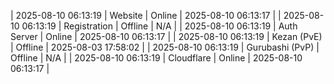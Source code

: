 | 2025-08-10 06:13:19 | Website | Online | 2025-08-10 06:13:17 |
| 2025-08-10 06:13:19 | Registration | Offline | N/A |
| 2025-08-10 06:13:19 | Auth Server | Online | 2025-08-10 06:13:17 |
| 2025-08-10 06:13:19 | Kezan (PvE) | Offline | 2025-08-03 17:58:02 |
| 2025-08-10 06:13:19 | Gurubashi (PvP) | Offline | N/A |
| 2025-08-10 06:13:19 | Cloudflare | Online | 2025-08-10 06:13:17 |
